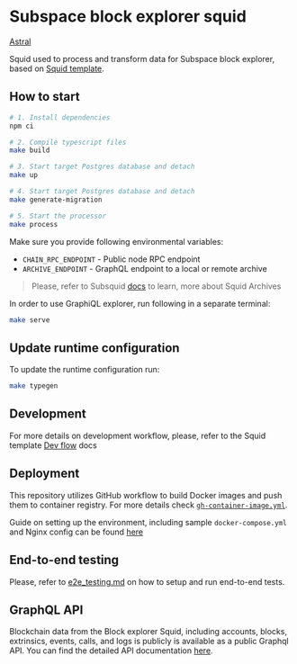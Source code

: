 # Subspace block explorer squid

[Astral](../README.md)

Squid used to process and transform data for Subspace block explorer, based on [Squid template](https://github.com/subsquid/squid-template).

## How to start

```bash
# 1. Install dependencies
npm ci

# 2. Compile typescript files
make build

# 3. Start target Postgres database and detach
make up

# 4. Start target Postgres database and detach
make generate-migration

# 5. Start the processor
make process
```

Make sure you provide following environmental variables:

- `CHAIN_RPC_ENDPOINT` - Public node RPC endpoint
- `ARCHIVE_ENDPOINT` - GraphQL endpoint to a local or remote archive

> Please, refer to Subsquid [docs](https://docs.subsquid.io/archives/) to learn, more about Squid Archives

In order to use GraphiQL explorer, run following in a separate terminal:

```bash
make serve
```

## Update runtime configuration

To update the runtime configuration run:

```bash
make typegen
```

## Development

For more details on development workflow, please, refer to the Squid template [Dev flow](https://github.com/subsquid/squid-template#dev-flow) docs

## Deployment

This repository utilizes GitHub workflow to build Docker images and push them to container registry. For more details check [`gh-container-image.yml`](../.github/workflows/gh-container-image.yml).

Guide on setting up the environment, including sample `docker-compose.yml` and Nginx config can be found [here](https://github.com/autonomys/infra/tree/main/_docs/8_BlockExplorerSquid)

## End-to-end testing

Please, refer to [e2e_testing.md](e2e_testing.md) on how to setup and run end-to-end tests.

## GraphQL API

Blockchain data from the Block explorer Squid, including accounts, blocks, extrinsics, events, calls, and logs is publicly is available as a public Graphql API. You can find the detailed API documentation [here](./api.md).
